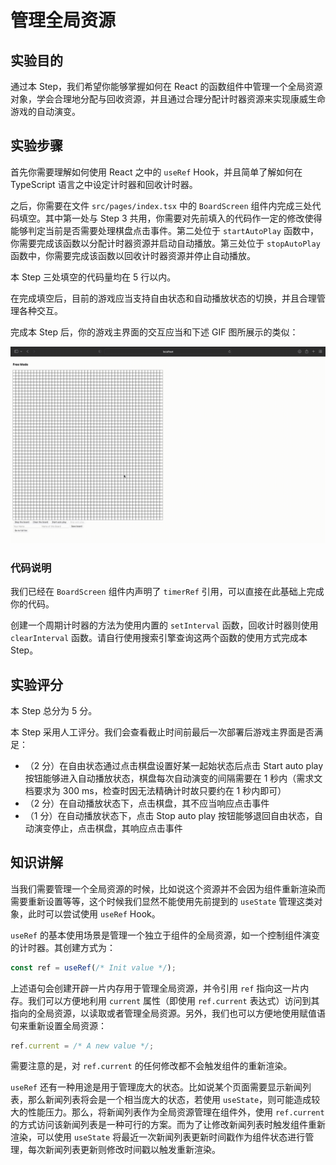 # 管理全局资源

## 实验目的

通过本 Step，我们希望你能够掌握如何在 React 的函数组件中管理一个全局资源对象，学会合理地分配与回收资源，并且通过合理分配计时器资源来实现康威生命游戏的自动演变。

## 实验步骤

首先你需要理解如何使用 React 之中的 `useRef` Hook，并且简单了解如何在 TypeScript 语言之中设定计时器和回收计时器。

之后，你需要在文件 `src/pages/index.tsx` 中的 `BoardScreen` 组件内完成三处代码填空。其中第一处与 Step 3 共用，你需要对先前填入的代码作一定的修改使得能够判定当前是否需要处理棋盘点击事件。第二处位于 `startAutoPlay` 函数中，你需要完成该函数以分配计时器资源并启动自动播放。第三处位于 `stopAutoPlay` 函数中，你需要完成该函数以回收计时器资源并停止自动播放。

本 Step 三处填空的代码量均在 5 行以内。

在完成填空后，目前的游戏应当支持自由状态和自动播放状态的切换，并且合理管理各种交互。

完成本 Step 后，你的游戏主界面的交互应当和下述 GIF 图所展示的类似：

![](../../static/react/step4-demo.gif)

### 代码说明

我们已经在 `BoardScreen` 组件内声明了 `timerRef` 引用，可以直接在此基础上完成你的代码。

创建一个周期计时器的方法为使用内置的 `setInterval` 函数，回收计时器则使用 `clearInterval` 函数。请自行使用搜索引擎查询这两个函数的使用方式完成本 Step。

## 实验评分

本 Step 总分为 5 分。

本 Step 采用人工评分。我们会查看截止时间前最后一次部署后游戏主界面是否满足：

- （2 分）在自由状态通过点击棋盘设置好某一起始状态后点击 Start auto play 按钮能够进入自动播放状态，棋盘每次自动演变的间隔需要在 1 秒内（需求文档要求为 300 ms，检查时因无法精确计时故只要约在 1 秒内即可）
- （2 分）在自动播放状态下，点击棋盘，其不应当响应点击事件
- （1 分）在自动播放状态下，点击 Stop auto play 按钮能够退回自由状态，自动演变停止，点击棋盘，其响应点击事件

## 知识讲解

当我们需要管理一个全局资源的时候，比如说这个资源并不会因为组件重新渲染而需要重新设置等等，这个时候我们显然不能使用先前提到的 `useState` 管理这类对象，此时可以尝试使用 `useRef` Hook。

`useRef` 的基本使用场景是管理一个独立于组件的全局资源，如一个控制组件演变的计时器。其创建方式为：

```typescript
const ref = useRef(/* Init value */);
```

上述语句会创建开辟一片内存用于管理全局资源，并令引用 `ref` 指向这一片内存。我们可以方便地利用 `current` 属性（即使用 `ref.current` 表达式）访问到其指向的全局资源，以读取或者管理全局资源。另外，我们也可以方便地使用赋值语句来重新设置全局资源：

```typescript
ref.current = /* A new value */;
```

需要注意的是，对 `ref.current` 的任何修改都不会触发组件的重新渲染。

`useRef` 还有一种用途是用于管理庞大的状态。比如说某个页面需要显示新闻列表，那么新闻列表将会是一个相当庞大的状态，若使用 `useState`，则可能造成较大的性能压力。那么，将新闻列表作为全局资源管理在组件外，使用 `ref.current` 的方式访问该新闻列表是一种可行的方案。而为了让修改新闻列表时触发组件重新渲染，可以使用 `useState` 将最近一次新闻列表更新时间戳作为组件状态进行管理，每次新闻列表更新则修改时间戳以触发重新渲染。